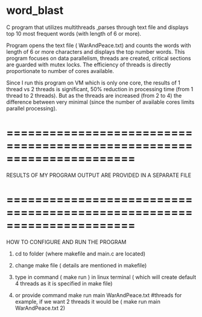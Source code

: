 # word_blast
C program that utilizes multithreads ,parses through text file and displays top 10 most frequent words (with length of 6 or more).

Program opens the text file ( WarAndPeace.txt) and counts the words with length of 6 or more characters and displays the top number words.
This program focuses on data parallelism, threads are created, critical sections are guarded with mutex locks.
The efficiency of threads is directly proportionate to number of cores available.


Since I run this program on VM which is only one core, the results of 1 thread vs 2 threads is significant, 50% reduction in processing time (from 1 thread to
2 threads).
But as the threads are increased (from 2 to 4) the difference between very minimal (since the number of available cores limits parallel processing).


======================================================================
======================================================================

RESULTS OF MY PROGRAM OUTPUT ARE PROVIDED IN A SEPARATE FILE

======================================================================
======================================================================



HOW TO CONFIGURE AND RUN THE PROGRAM

1) cd to folder (where makefile and main.c are located)

2) change make file ( details are mentioned in makefile)

3) type in command ( make run ) in linux terminal ( which will create default 4 threads as it is specified in make file)

4) or provide command make run  main  WarAndPeace.txt #threads 
   for example, if we want 2 threads it would be ( make run main WarAndPeace.txt 2)
   



